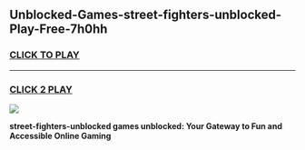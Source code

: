 
## Unblocked-Games-street-fighters-unblocked-Play-Free-7h0hh
<h3>
<a href="https://premium76.site?title=street-fighters-unblocked&ref=23A">CLICK TO PLAY</a></h3>
<hr>

<h3>
<a href="https://premium76.site?title=street-fighters-unblocked&ref=23A">CLICK 2 PLAY</a>
  
</h3>

<a href="https://premium76.site?title=street-fighters-unblocked&ref=23A"><img src="https://clearcache.store/games.png"></a>


**street-fighters-unblocked games unblocked: Your Gateway to Fun and Accessible Online Gaming**
